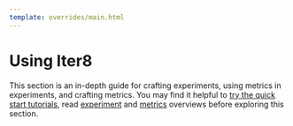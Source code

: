 ```yaml
---
template: overrides/main.html
---
```


# Using Iter8

This section is an in-depth guide for crafting experiments, using metrics in experiments, and crafting metrics. You may find it helpful to [try the quick start tutorials](/getting-started/quick-start/with-knative), read [experiment](/concepts/experimentoverview) and [metrics](/concepts/metricsoverview) overviews before exploring this section.